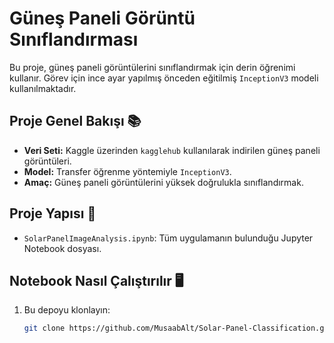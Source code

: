 # Güneş Paneli Görüntü Sınıflandırması

Bu proje, güneş paneli görüntülerini sınıflandırmak için derin öğrenimi kullanır. Görev için ince ayar yapılmış önceden eğitilmiş `InceptionV3` modeli kullanılmaktadır.

## Proje Genel Bakışı 📚
- **Veri Seti:** Kaggle üzerinden `kagglehub` kullanılarak indirilen güneş paneli görüntüleri.
- **Model:** Transfer öğrenme yöntemiyle `InceptionV3`.
- **Amaç:** Güneş paneli görüntülerini yüksek doğrulukla sınıflandırmak.

## Proje Yapısı 📂
- `SolarPanelImageAnalysis.ipynb`: Tüm uygulamanın bulunduğu Jupyter Notebook dosyası.


## Notebook Nasıl Çalıştırılır 🖥️
1. Bu depoyu klonlayın:
   ```bash
   git clone https://github.com/MusaabAlt/Solar-Panel-Classification.git
